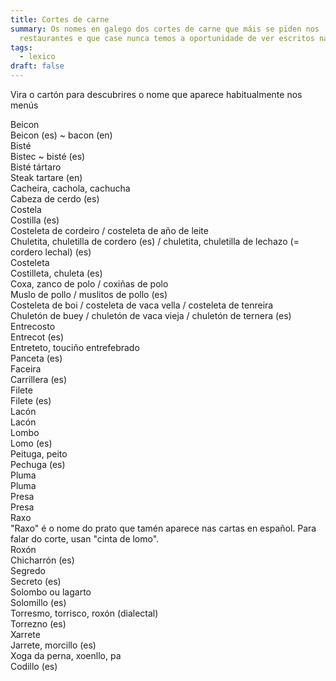 ```yaml
---
title: Cortes de carne
summary: Os nomes en galego dos cortes de carne que máis se piden nos
  restaurantes e que case nunca temos a oportunidade de ver escritos nas cartas
tags:
  - lexico
draft: false
---
```

Vira o cartón para descubrires o nome que aparece habitualmente nos menús

<e-card color="1">
  <div>Beicon</div>
  <div>Beicon (es) ~ bacon (en)</div>
</e-card>

<e-card color="2">
  <div>Bisté </div>
  <div>Bistec ~ bisté (es)</div>
</e-card>

<e-card color="3">
  <div>Bisté tártaro</div>
  <div>Steak tartare (en)</div>
</e-card>

<e-card color="4">
  <div>Cacheira, cachola, cachucha</div>
  <div>Cabeza de cerdo (es)</div>
</e-card>

<e-card color="5">
  <div>Costela</div>
  <div>Costilla (es)</div>
</e-card>

<e-card color="6">
  <div>Costeleta de cordeiro / costeleta de año de leite</div>
  <div>Chuletita, chuletilla de cordero (es) / chuletita, chuletilla de lechazo (= cordero lechal) (es)</div>
</e-card>

<e-card color="7">
  <div>Costeleta</div>
  <div>Costilleta, chuleta (es) </div>
</e-card>

<e-card color="8">
  <div>Coxa, zanco de polo / coxiñas de polo</div>
  <div>Muslo de pollo / muslitos de pollo (es)</div>
</e-card>

<e-card color="9">
  <div>Costeleta de boi / costeleta de vaca vella / costeleta de tenreira</div>
  <div>Chuletón de buey / chuletón de vaca vieja / chuletón de ternera (es)</div>
</e-card>

<e-card color="10">
  <div>Entrecosto</div>
  <div>Entrecot (es)</div>
</e-card>

<e-card color="1">
  <div>Entreteto, touciño entrefebrado</div>
  <div>Panceta (es)</div>
</e-card>

<e-card color="2">
  <div>Faceira</div>
  <div>Carrillera (es)</div>
</e-card>

<e-card color="3">
  <div>Filete</div>
  <div>Filete (es)</div>
</e-card>

<e-card color="4">
  <div>Lacón</div>
  <div>Lacón</div>
</e-card>

<e-card color="5">
  <div>Lombo</div>
  <div>Lomo (es)</div>
</e-card>

<e-card color="6">
  <div>Peituga, peito</div>
  <div>Pechuga (es)</div>
</e-card>

<e-card color="7">
  <div>Pluma</div>
  <div>Pluma</div>
</e-card>

<e-card color="8">
  <div>Presa</div>
  <div>Presa</div>
</e-card>

<e-card color="9">
  <div>Raxo</div>
  <div>"Raxo" é o nome do prato que tamén aparece nas cartas en español. Para falar do corte, usan "cinta de lomo".</div>
</e-card>

<e-card color="10">
  <div>Roxón</div>
  <div>Chicharrón (es)</div>
</e-card>

<e-card color="1">
  <div>Segredo</div>
  <div>Secreto (es)</div>
</e-card>

<e-card color="2">
  <div>Solombo ou lagarto</div>
  <div>Solomillo (es)</div>
</e-card>

<e-card color="3">
  <div>Torresmo, torrisco, roxón (dialectal)</div>
  <div>Torrezno (es)</div>
</e-card>

<e-card color="4">
  <div>Xarrete</div>
  <div>Jarrete, morcillo (es)</div>
</e-card>

<e-card color="5">
  <div>Xoga da perna, xoenllo, pa</div>
  <div>Codillo (es)</div>
</e-card>